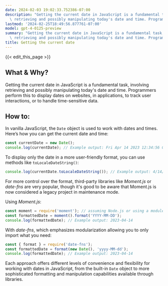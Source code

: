 ```yaml
---
date: 2024-02-03 19:02:33.752386-07:00
description: "Getting the current date in JavaScript is a fundamental task, involving\
  \ retrieving and possibly manipulating today's date and time. Programmers perform\u2026"
lastmod: '2024-02-25T18:49:56.877761-07:00'
model: gpt-4-0125-preview
summary: "Getting the current date in JavaScript is a fundamental task, involving\
  \ retrieving and possibly manipulating today's date and time. Programmers perform\u2026"
title: Getting the current date
---
```


{{< edit_this_page >}}

## What & Why?
Getting the current date in JavaScript is a fundamental task, involving retrieving and possibly manipulating today's date and time. Programmers perform this to display dates on websites, in applications, to track user interactions, or to handle time-sensitive data.

## How to:
In vanilla JavaScript, the `Date` object is used to work with dates and times. Here’s how you can get the current date and time:

```javascript
const currentDate = new Date();
console.log(currentDate); // Example output: Fri Apr 14 2023 12:34:56 GMT+0100 (British Summer Time)
```

To display only the date in a more user-friendly format, you can use methods like `toLocaleDateString()`:

```javascript
console.log(currentDate.toLocaleDateString()); // Example output: 4/14/2023
```

For more control over the format, third-party libraries like *Moment.js* or *date-fns* are very popular, though it's good to be aware that Moment.js is now considered a legacy project in maintenance mode.

Using *Moment.js*:

```javascript
const moment = require('moment'); // assuming Node.js or using a module bundler
const formattedDate = moment().format('YYYY-MM-DD');
console.log(formattedDate); // Example output: 2023-04-14
```

With *date-fns*, which emphasizes modularization allowing you to only import what you need:

```javascript
const { format } = require('date-fns');
const formattedDate = format(new Date(), 'yyyy-MM-dd');
console.log(formattedDate); // Example output: 2023-04-14
```

Each approach offers different levels of convenience and flexibility for working with dates in JavaScript, from the built-in `Date` object to more sophisticated formatting and manipulation capabilities available through libraries.
